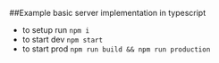 ##Example basic server implementation in typescript

* to setup run `npm i`
* to start dev `npm start`
* to start prod `npm run build && npm run production`
